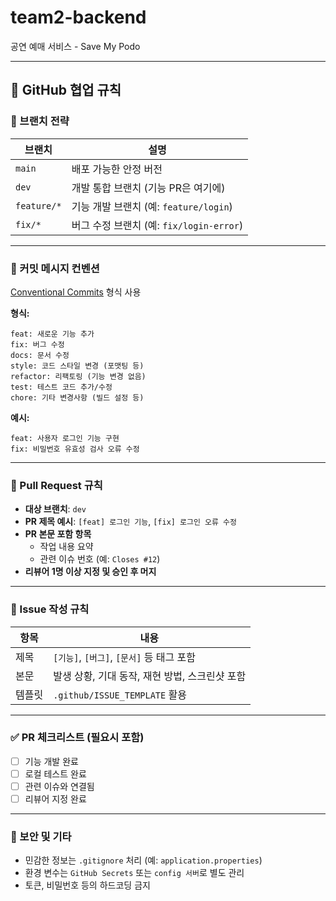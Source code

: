 # team2-backend
공연 예매 서비스 - Save My Podo

---

## 👥 GitHub 협업 규칙

### 📁 브랜치 전략
| 브랜치        | 설명                              |
|---------------|-----------------------------------|
| `main`        | 배포 가능한 안정 버전              |
| `dev`         | 개발 통합 브랜치 (기능 PR은 여기에) |
| `feature/*`   | 기능 개발 브랜치 (예: `feature/login`) |
| `fix/*`       | 버그 수정 브랜치 (예: `fix/login-error`) |

---

### 💬 커밋 메시지 컨벤션
[Conventional Commits](https://www.conventionalcommits.org/en/v1.0.0/) 형식 사용

**형식:**
```
feat: 새로운 기능 추가
fix: 버그 수정
docs: 문서 수정
style: 코드 스타일 변경 (포맷팅 등)
refactor: 리팩토링 (기능 변경 없음)
test: 테스트 코드 추가/수정
chore: 기타 변경사항 (빌드 설정 등)
```
**예시:**
```
feat: 사용자 로그인 기능 구현
fix: 비밀번호 유효성 검사 오류 수정
```
---

### 🚀 Pull Request 규칙
- **대상 브랜치**: `dev`
- **PR 제목 예시**: `[feat] 로그인 기능`, `[fix] 로그인 오류 수정`
- **PR 본문 포함 항목**
  - 작업 내용 요약
  - 관련 이슈 번호 (예: `Closes #12`)
- **리뷰어 1명 이상 지정 및 승인 후 머지**

---

### 🐛 Issue 작성 규칙
| 항목     | 내용                                           |
|----------|------------------------------------------------|
| 제목     | `[기능]`, `[버그]`, `[문서]` 등 태그 포함       |
| 본문     | 발생 상황, 기대 동작, 재현 방법, 스크린샷 포함 |
| 템플릿   | `.github/ISSUE_TEMPLATE` 활용                  |

---

### ✅ PR 체크리스트 (필요시 포함)
- [ ] 기능 개발 완료
- [ ] 로컬 테스트 완료
- [ ] 관련 이슈와 연결됨
- [ ] 리뷰어 지정 완료

---

### 🔐 보안 및 기타
- 민감한 정보는 `.gitignore` 처리 (예: `application.properties`)
- 환경 변수는 `GitHub Secrets` 또는 `config 서버`로 별도 관리
- 토큰, 비밀번호 등의 하드코딩 금지
